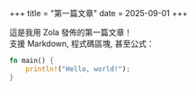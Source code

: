 +++
title = "第一篇文章"
date = 2025-09-01
+++

這是我用 Zola 發佈的第一篇文章！  
支援 Markdown, 程式碼區塊, 甚至公式：

```rust
fn main() {
    println!("Hello, world!");
}
```